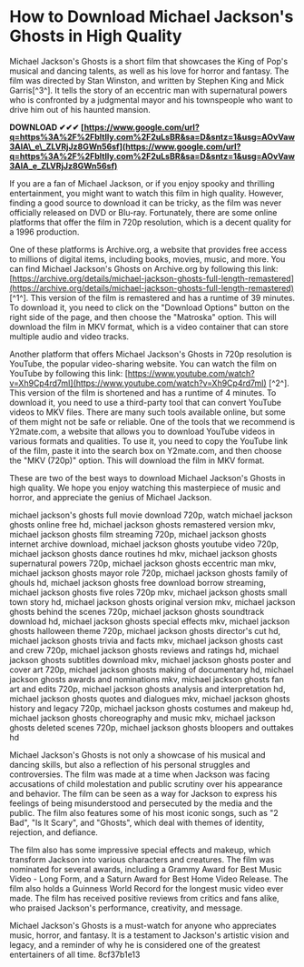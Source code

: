 
 
# How to Download Michael Jackson's Ghosts in High Quality
 
Michael Jackson's Ghosts is a short film that showcases the King of Pop's musical and dancing talents, as well as his love for horror and fantasy. The film was directed by Stan Winston, and written by Stephen King and Mick Garris[^3^]. It tells the story of an eccentric man with supernatural powers who is confronted by a judgmental mayor and his townspeople who want to drive him out of his haunted mansion.
 
**DOWNLOAD ✔✔✔ [https://www.google.com/url?q=https%3A%2F%2Fbltlly.com%2F2uLsBR&sa=D&sntz=1&usg=AOvVaw3AlA\_e\_ZLVRjJz8GWn56sf](https://www.google.com/url?q=https%3A%2F%2Fbltlly.com%2F2uLsBR&sa=D&sntz=1&usg=AOvVaw3AlA_e_ZLVRjJz8GWn56sf)**


 
If you are a fan of Michael Jackson, or if you enjoy spooky and thrilling entertainment, you might want to watch this film in high quality. However, finding a good source to download it can be tricky, as the film was never officially released on DVD or Blu-ray. Fortunately, there are some online platforms that offer the film in 720p resolution, which is a decent quality for a 1996 production.
 
One of these platforms is Archive.org, a website that provides free access to millions of digital items, including books, movies, music, and more. You can find Michael Jackson's Ghosts on Archive.org by following this link: [https://archive.org/details/michael-jackson-ghosts-full-length-remastered](https://archive.org/details/michael-jackson-ghosts-full-length-remastered) [^1^]. This version of the film is remastered and has a runtime of 39 minutes. To download it, you need to click on the "Download Options" button on the right side of the page, and then choose the "Matroska" option. This will download the film in MKV format, which is a video container that can store multiple audio and video tracks.
 
Another platform that offers Michael Jackson's Ghosts in 720p resolution is YouTube, the popular video-sharing website. You can watch the film on YouTube by following this link: [https://www.youtube.com/watch?v=Xh9Cp4rd7mI](https://www.youtube.com/watch?v=Xh9Cp4rd7mI) [^2^]. This version of the film is shortened and has a runtime of 4 minutes. To download it, you need to use a third-party tool that can convert YouTube videos to MKV files. There are many such tools available online, but some of them might not be safe or reliable. One of the tools that we recommend is Y2mate.com, a website that allows you to download YouTube videos in various formats and qualities. To use it, you need to copy the YouTube link of the film, paste it into the search box on Y2mate.com, and then choose the "MKV (720p)" option. This will download the film in MKV format.
 
These are two of the best ways to download Michael Jackson's Ghosts in high quality. We hope you enjoy watching this masterpiece of music and horror, and appreciate the genius of Michael Jackson.
 
michael jackson's ghosts full movie download 720p,  watch michael jackson ghosts online free hd,  michael jackson ghosts remastered version mkv,  michael jackson ghosts film streaming 720p,  michael jackson ghosts internet archive download,  michael jackson ghosts youtube video 720p,  michael jackson ghosts dance routines hd mkv,  michael jackson ghosts supernatural powers 720p,  michael jackson ghosts eccentric man mkv,  michael jackson ghosts mayor role 720p,  michael jackson ghosts family of ghouls hd,  michael jackson ghosts free download borrow streaming,  michael jackson ghosts five roles 720p mkv,  michael jackson ghosts small town story hd,  michael jackson ghosts original version mkv,  michael jackson ghosts behind the scenes 720p,  michael jackson ghosts soundtrack download hd,  michael jackson ghosts special effects mkv,  michael jackson ghosts halloween theme 720p,  michael jackson ghosts director's cut hd,  michael jackson ghosts trivia and facts mkv,  michael jackson ghosts cast and crew 720p,  michael jackson ghosts reviews and ratings hd,  michael jackson ghosts subtitles download mkv,  michael jackson ghosts poster and cover art 720p,  michael jackson ghosts making of documentary hd,  michael jackson ghosts awards and nominations mkv,  michael jackson ghosts fan art and edits 720p,  michael jackson ghosts analysis and interpretation hd,  michael jackson ghosts quotes and dialogues mkv,  michael jackson ghosts history and legacy 720p,  michael jackson ghosts costumes and makeup hd,  michael jackson ghosts choreography and music mkv,  michael jackson ghosts deleted scenes 720p,  michael jackson ghosts bloopers and outtakes hd
  
Michael Jackson's Ghosts is not only a showcase of his musical and dancing skills, but also a reflection of his personal struggles and controversies. The film was made at a time when Jackson was facing accusations of child molestation and public scrutiny over his appearance and behavior. The film can be seen as a way for Jackson to express his feelings of being misunderstood and persecuted by the media and the public. The film also features some of his most iconic songs, such as "2 Bad", "Is It Scary", and "Ghosts", which deal with themes of identity, rejection, and defiance.
 
The film also has some impressive special effects and makeup, which transform Jackson into various characters and creatures. The film was nominated for several awards, including a Grammy Award for Best Music Video - Long Form, and a Saturn Award for Best Home Video Release. The film also holds a Guinness World Record for the longest music video ever made. The film has received positive reviews from critics and fans alike, who praised Jackson's performance, creativity, and message.
 
Michael Jackson's Ghosts is a must-watch for anyone who appreciates music, horror, and fantasy. It is a testament to Jackson's artistic vision and legacy, and a reminder of why he is considered one of the greatest entertainers of all time.
 8cf37b1e13
 
